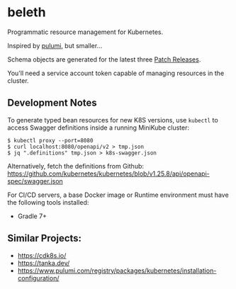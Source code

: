 # beleth

Programmatic resource management for Kubernetes.

Inspired by [pulumi](https://www.pulumi.com/), but smaller...

Schema objects are generated for the latest three [Patch Releases](https://kubernetes.io/releases/patch-releases/).

You'll need a service account token capable of managing resources in the cluster.

## Development Notes

To generate typed bean resources for new K8S versions, use `kubectl` to access Swagger definitions inside a running
MiniKube cluster:

```
$ kubectl proxy --port=8080
$ curl localhost:8080/openapi/v2 > tmp.json
$ jq ".definitions" tmp.json > k8s-swagger.json 
```

Alternatively, fetch the definitions from Github: https://github.com/kubernetes/kubernetes/blob/v1.25.8/api/openapi-spec/swagger.json

For CI/CD servers, a base Docker image or Runtime environment must have the following tools installed:

- Gradle 7+

## Similar Projects:

- https://cdk8s.io/
- https://tanka.dev/
- https://www.pulumi.com/registry/packages/kubernetes/installation-configuration/
